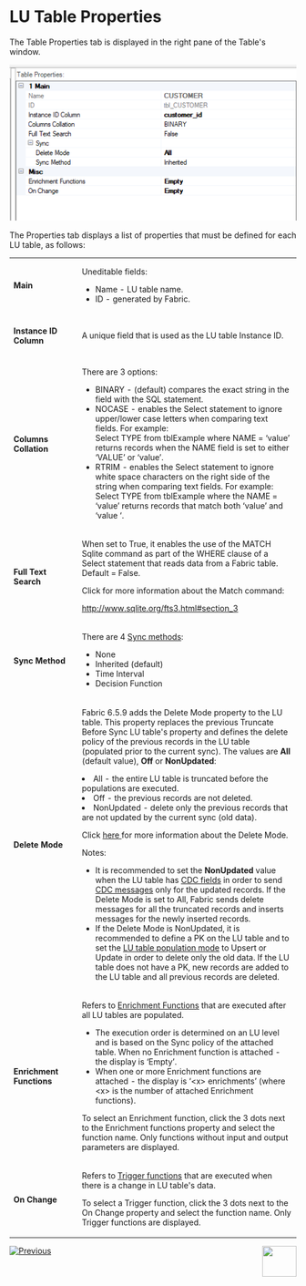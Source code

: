 # LU Table Properties

The Table Properties tab is displayed in the right pane of the Table's window.


![image](images/06_04_table_properties.png)


The Properties tab displays a list of properties that must be defined for each LU table, as follows:

<table width="900pxl">
<tbody>
<tr>
<td width="200pxl">
<p><strong>Main</strong></p>
</td>
<td width="700pxl">
<p>Uneditable fields:</p>
<ul>
<li>Name - LU table name.</li>
<li>ID - generated by Fabric.</li>
</ul>
</td>
</tr>
<tr>
<td width="200pxl">
<p><h4>Instance ID Column</h4></p>
</td>
<td width="700pxl">
<p>A unique field that is used as the LU table Instance ID.</a></p>
</td>
</tr>
<tr>
<td width="200pxl">
<p><h4>Columns Collation</h4></p>
</td>
<td width="700pxl">
<p>There are 3 options:</p>
<ul>
<li>BINARY - (default) compares the exact string in the field with the SQL statement.</li>
<li>NOCASE - enables the Select statement to ignore upper/lower case letters when comparing text fields. For example: <br /> Select TYPE from tblExample where NAME = &lsquo;value&rsquo; returns records when the NAME field is set to either &lsquo;VALUE&rsquo; or &lsquo;value&rsquo;.</li>
<li>RTRIM - enables the Select statement to ignore white space characters on the right side of the string when comparing text fields. For example:<br /> Select TYPE from tblExample where the NAME = &lsquo;value&rsquo; returns records that match both &lsquo;value&rsquo; and &lsquo;value &lsquo;.</li>
</ul>
</td>
</tr>
<tr>
<td width="200pxl">
<p><h4>Full Text Search</h4></p>
</td>
<td width="700pxl">
<p>When set to True, it enables the use of the MATCH Sqlite command as part of the WHERE clause of a Select statement that reads data from a Fabric table. Default = False.</p>
<p>Click for more information about the Match command:</p>
<p><a href="http://www.sqlite.org/fts3.html#section_3">http://www.sqlite.org/fts3.html#section_3</a></p>
</td>
</tr>
<tr>
<td width="200pxl">
<p><h4>Sync Method</h4></p>
</td>
<td width="700pxl">
<p>There are 4 <a href="/articles/14_sync_LU_instance/04_sync_methods.md">Sync methods</a>:</p>
<ul>
<li>None</li>
<li>Inherited (default)</li>
<li>Time Interval</li>
<li>Decision Function</li>
</ul>
</td>
</tr>
<tr>
<td width="200pxl">
<p><h4>Delete Mode</h4></p>
</td>
<td width="700pxl">
    <p>Fabric 6.5.9 adds the Delete Mode property to the LU table. This property replaces the previous Truncate Before Sync LU table's property and defines the delete policy of the previous records in the LU table (populated prior to the current sync). The values are <strong>All</strong> (default value), <strong>Off</strong> or <strong>NonUpdated</strong>: </p>
        <li>All - the entire LU table is truncated before the populations are executed.</li>
        <li>Off - the previous records are not deleted.</li>
        <li>NonUpdated - delete only the previous records that are not updated by the current sync (old data). 
       <p></p>
       <p>Click <a href="/articles/14_sync_LU_instance/04_sync_methods.md#delete-mode-and-truncate-before-sync-properties">here </a> for more information about the Delete Mode.</p>  
   <p>Notes:</p>
   <ul>
    <li>It is recommended to set the <strong>NonUpdated</strong> value when the LU table has <a href="/articles/18_fabric_cdc/01_change_data_capture_overview.md">CDC fields</a> in order to send <a href="/articles/18_fabric_cdc/03_cdc_messages.md">CDC messages</a> only for the updated records. If the Delete Mode is set to All, Fabric sends delete messages for all the truncated records and inserts messages for the newly inserted records.</li>
    <li>If the Delete Mode is NonUpdated, it is recommended to define a PK on the LU table and to set the <a href="/articles/07_table_population/04_table_population_properties_tab.md#target-lu-table-properties">LU table population mode</a> to Upsert or Update in order to delete only the old data. If the LU table does not have a PK, new records are added to the LU table and all previous records are deleted.</li>
 </ul>
</td>
</tr>
<tr>
<td width="200pxl">  
<p><h4>Enrichment Functions</h4></p>
</td>
<td width="700pxl">
<p>Refers to <a href="/articles/10_enrichment_function/01_enrichment_function_overview.md">Enrichment Functions</a> that are executed after all LU tables are populated.</p>
<ul>
<li>The execution order is determined on an LU level and is based on the Sync policy of the attached table. When no Enrichment function is attached - the display is &lsquo;Empty&rsquo;.</li>
<li>When one or more Enrichment functions are attached - the display is &lsquo;&lt;x&gt; enrichments&rsquo; (where &lt;x&gt; is the number of attached Enrichment functions).</li>
</ul>
<p>To select an Enrichment function, click the 3 dots next to the Enrichment functions property and select the function name. Only functions without input and output parameters are displayed.</p>
</td>
</tr>
</tr>
<tr>
<td width="200pxl">  
<p><h4>On Change</h4></p>
</td>
<td width="700pxl">
<p>Refers to <a href="/articles/07_table_population/11_4_creating_a_trigger_function.md">Trigger functions</a> that are executed when there is a change in LU table's data.</p>
<p>To select a Trigger function, click the 3 dots next to the On Change property and select the function name. Only Trigger functions are displayed.</p>
</td>
</tr>
</tbody>
</table>    


[![Previous](/articles/images/Previous.png)](03_table_indexes.md)[<img align="right" width="60" height="54" src="/articles/images/Next.png">](05_business_tables.md)

